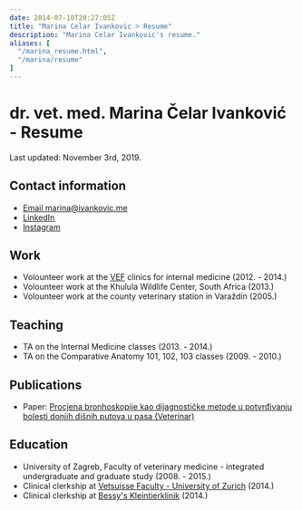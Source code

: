 ```yaml
---
date: 2014-07-10T20:27:05Z
title: "Marina Celar Ivankovic > Resume"
description: "Marina Celar Ivankovic's resume."
aliases: [
  "/marina_resume.html",
  "/marina/resume"
]
---
```

# dr. vet. med. Marina Čelar Ivanković - Resume

Last updated: November 3rd, 2019.

## Contact information

* [Email marina@ivankovic.me](mailto:marina@ivankovic.me)
* [LinkedIn](https://hr.linkedin.com/in/marinacelarivankovic)
* [Instagram](https://www.instagram.com/vetonamat/)

## Work

* Volounteer work at the [VEF](http://www.vef.unizg.hr/en/) clinics for internal medicine (2012. - 2014.)
* Volounteer work at the Khulula Wildlife Center, South Africa (2013.)
* Volounteer work at the county veterinary station in Varaždin (2005.)

## Teaching

* TA on the Internal Medicine classes (2013. - 2014.)
* TA on the Comparative Anatomy 101, 102, 103 classes (2009. - 2010.)

## Publications

* Paper: [Procjena bronhoskopije kao dijagnostičke metode u potvrđivanju bolesti donjih dišnih putova u pasa (Veterinar)](http://www.vef.unizg.hr/veterinar/52_1/veterinar_52_1.pdf)

## Education

* University of Zagreb, Faculty of veterinary medicine - integrated undergraduate and graduate study (2008. - 2015.)
* Clinical clerkship at [Vetsuisse Faculty - University of Zurich](http://www.vet.uzh.ch/index_en.html) (2014.)
* Clinical clerkship at [Bessy's Kleintierklinik](http://www.bessys.ch/) (2014.)

